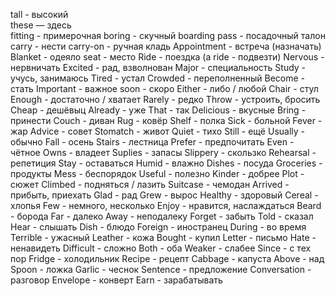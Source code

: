 tall - высокий  
these — здесь  
fitting - примерочная
boring - скучный
boarding pass - посадочный талон
carry - нести
carry-on - ручная кладь
Appointment - встреча (назначать)
Blanket - одеяло
seat - место
Ride - поездка (a ride - подвезти)
Nervous - нервничать
Excited - рад, взволнован
Major - специальность
Study - учусь, занимаюсь
Tired - устал
Crowded - переполненный
Become - стать
Important - важное
soon - скоро
Either - либо / любой
Chair - стул
Enough - достаточно / хватает
Rarely - редко
Throw - устроить, бросить
Cheap - дешёвыц
Already - уже
That - так
Delicious - вкусные
Bring - принести
Couch - диван
Rug - ковёр
Shelf - полка
Sick - больной
Fever - жар
Advice - совет
Stomatch - живот
Quiet - тихо
Still - ещё
Usually - обычно
Fall - осень
Stairs - лестница
Prefer - предпочитать
Even - чётное
Owns - владеет
Suplies - запасы
Slippery - скользко
Rehearsal - репетиция
Stay - оставаться 
Humid - влажно
Dishes - посуда
Groceries - продукты
Mess - беспорядок
Useful - полезно
Kinder - добрее
Plot - сюжет
Climbed - подняться / лазить
Suitcase - чемодан
Arrived - прибыть, приехать
Glad - рад
Grew - вырос
Healthy - здоровый
Cereal - хлопья
Few - немного, несколько
Enjoy - нравится, наслаждаться
Beard - борода
Far - далеко
Away - неподалеку
Forget - забыть
Told - сказал
Hear - слышать
Dish - блюдо
Foreign - иностранец
During - во время
Terrible - ужасный
Leather - кожа
Bought - купил
Letter - письмо
Hate - ненавидеть
Difficult - сложно
Both - оба
Weaker - слабее
Since - с тех пор
Fridge - холодильник
Recipe - рецепт
Cabbage - капуста
Above - над
Spoon - ложка
Garlic - чеснок
Sentence - предложение
Conversation - разговор
Envelope - конверт
Earn - зарабатывать